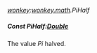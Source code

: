 _[wonkey](../../modules/wonkey/wonkey-module.md):[wonkey.math](../../modules/wonkey/wonkey-math.md).PiHalf_
##### Const PiHalf:[Double](../../modules/wonkey/wonkey-types-double.md)
The value _Pi_ halved.
